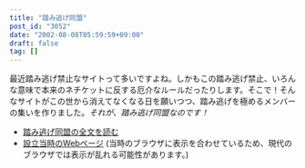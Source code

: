 ```yaml
---
title: "踏み逃げ同盟"
post_id: "3052"
date: "2002-08-08T05:59:59+09:00"
draft: false
tag: []
---
```



最近踏み逃げ禁止なサイトって多いですよね。しかもこの踏み逃げ禁止、いろんな意味で本来のネチケットに反する厄介なルールだったりします。そこで！そんなサイトがこの世から消えてなくなる日を願いつつ、踏み逃げを極めるメンバーの集いを作りました。_それが、踏み逃げ同盟なのです！_

  * [踏み逃げ同盟の全文を読む](/tag/mine)
  * [設立当時のWebページ](/old/2001/1/alliance/mine/) (当時のブラウザに表示を合わせているため、現代のブラウザでは表示が乱れる可能性があります。)
